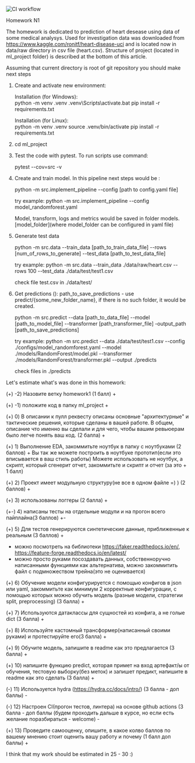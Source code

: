 ![CI workflow](https://github.com/made-ml-in-prod-2021/mykolesiko/actions/workflows/homework1.yml/badge.svg?branch=homework1)

Homework N1

The homework is dedicated to prediction of heart desease using data of some medical
analysys. Used for investigation data was downloaded from https://www.kaggle.com/ronitf/heart-disease-uci
and is located now in data/raw directory in csv file (heart.csv). 
Structure of project (located in ml_project folder) is described at the bottom of this
article. 

Assuming that current directory is root of git repository you should make next steps
1. Create and activate new environment:

    Installation (for Windows):  
        python -m venv .venv
       .venv\Scripts\activate.bat
       pip install -r requirements.txt

    Installation (for Linux):  
       python -m venv .venv
       source .venv/bin/activate
       pip install -r requirements.txt

2. cd ml_project

3. Test the code with pytest. To run scripts use command:

   pytest --cov=src -v 

4. Create and train model. In this pipeline next steps would be :

   python -m src.implement_pipeline --config [path to config.yaml file] 
   
   try example:
   python -m src.implement_pipeline --config model_randomforest.yaml 

   Model, transform, logs and metrics would be saved in folder models.[model_folder](where model_folder can be configured in yaml file)	
	

5. Generate test data 

   python -m src.data --train_data [path_to_train_data_file] --rows [num_of_rows_to_generate] --test_data [path_to_test_data_file]  

   try example:
   python -m src.data --train_data ./data/raw/heart.csv  --rows 100  --test_data ./data/test/test1.csv
  
   check file test.csv in ./data/test/

6. Get predictions ():
   path_to_save_predictions - use predict/{some_new_folder_name}, if there is no such folder, it would be created.
    
   python -m src.predict --data [path_to_data_file] --model [path_to_model_file] --transformer [path_transformer_file] -output_path [path_to_save_predictions]

   try example:
   python -m src.predict --data ./data/test/test1.csv --config ./configs/model_randomforest.yaml  --model ./models/RandomForest/model.pkl --transformer ./models/RandomForest/transformer.pkl --output ./predicts

   check files in ./predicts

Let's estimate what's was done in this homework:

(+)  -2) Назовите ветку homework1 (1 балл) +

(+)  -1) положите код в папку ml_project +

(+)   0) В описании к пулл реквесту описаны основные "архитектурные" и тактические решения, которые сделаны в вашей работе. В общем, описание что именно вы сделали и для чего, чтобы вашим ревьюерам было легче понять ваш код. (2 балла) +

(+)   1) Выполнение EDA, закоммитьте ноутбук в папку с ноутбуками (2 баллов) +
Вы так же можете построить в ноутбуке прототип(если это вписывается в ваш стиль работы)
Можете использовать не ноутбук, а скрипт, который сгенерит отчет, закоммитьте и скрипт и отчет (за это + 1 балл)

(+)  2) Проект имеет модульную структуру(не все в одном файле =) ) (2 баллов) +

(+)  3) использованы логгеры (2 балла) +

(+-) 4) написаны тесты на отдельные модули и на прогон всего пайплайна(3 баллов) +-

(+)  5) Для тестов генерируются синтетические данные, приближенные к реальным (3 баллов) +
- можно посмотреть на библиотеки https://faker.readthedocs.io/en/, https://feature-forge.readthedocs.io/en/latest/
- можно просто руками посоздавать данных, собственноручно написанными функциями
как альтернатива, можно закоммитить файл с подмножеством трейна(это не оценивается) 

(+)  6) Обучение модели конфигурируется с помощью конфигов в json или yaml, закоммитьте как минимум 2 корректные конфигурации, с помощью которых можно обучить модель (разные модели, стратегии split, preprocessing) (3 балла) +

(+)  7) Используются датаклассы для сущностей из конфига, а не голые dict (3 балла) + 

(+)  8) Используйте кастомный трансформер(написанный своими руками) и протестируйте его(3 балла) +

(+)  9) Обучите модель, запишите в readme как это предлагается (3 балла) +

(+) 10) напишите функцию predict, которая примет на вход артефакт/ы от обучения, тестовую выборку(без меток) и запишет предикт, напишите в readme как это сделать (3 балла) +  

(-) 11) Используется hydra  (https://hydra.cc/docs/intro/) (3 балла - доп баллы) -
    
(-) 12) Настроен CI(прогон тестов, линтера) на основе github actions  (3 балла - доп баллы (будем проходить дальше в курсе, но если есть желание поразбираться - welcome) -

(+) 13) Проведите самооценку, опишите, в какое колво баллов по вашему мнению стоит оценить вашу работу и почему (1 балл доп баллы) +   


I think that my work should be estimated in 25 - 30 :)